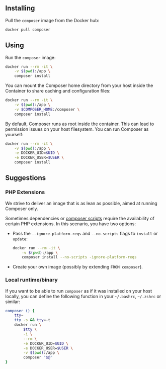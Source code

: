 ## Installing

Pull the `composer` image from the Docker hub:

``` sh
docker pull composer
```

## Using

Run the `composer` image:

``` sh
docker run --rm -it \
    -v $(pwd):/app \
    composer install
```

You can mount the Composer home directory from your host inside the Container
to share caching and configuration files:

``` sh
docker run --rm -it \
    -v $(pwd):/app \
    -v $COMPOSER_HOME:/composer \
    composer install
```

By default, Composer runs as root inside the container. This can lead to
permission issues on your host filesystem. You can run Composer as yourself:

``` sh
docker run --rm -it \
    -v $(pwd):/app \
    -e DOCKER_UID=$UID \
    -e DOCKER_USER=$USER \
    composer install
```

## Suggestions

### PHP Extensions

We strive to deliver an image that is as lean as possible, aimed at running
Composer only.

Sometimes dependencies or [composer scripts] require the availability of
certain PHP extensions. In this scenario, you have two options:

* Pass the `--ignore-platform-reqs` and `--no-scripts` flags to `install` or
    `update`:

    ``` sh
    docker run --rm -it \
        -v $(pwd):/app \
        composer install --no-scripts -ignore-platform-reqs
    ```

* Create your own image (possibly by extending `FROM composer`).


### Local runtime/binary

If you want to be able to run `composer` as if it was installed on your host
locally, you can define the following function in your `~/.bashrc`, `~/.zshrc`
or similar:

``` sh
composer () {
    tty=
    tty -s && tty=-t
    docker run \
        $tty \
        -i \
        --rm \
        -e DOCKER_UID=$UID \
        -e DOCKER_USER=$USER \
        -v $(pwd):/app \
        composer "$@"
}
```

[composer scripts]: https://getcomposer.org/doc/articles/scripts.md
